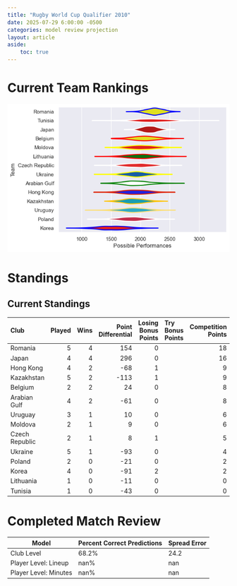 ```yaml
---  
title: "Rugby World Cup Qualifier 2010"  
date: 2025-07-29 6:00:00 -0500  
categories: model review projection  
layout: article  
aside:  
    toc: true  
---
```

# Current Team Rankings


![Club Rankings](plots/rankings_Rugby_World_Cup_Qualifier_2010.png)
# Standings

## Current Standings


| Club           |   Played |   Wins |   Point Differential |   Losing Bonus Points | Try Bonus Points   |   Competition Points |
|:---------------|---------:|-------:|---------------------:|----------------------:|:-------------------|---------------------:|
| Romania        |        5 |      4 |                  154 |                     0 |                    |                   18 |
| Japan          |        4 |      4 |                  296 |                     0 |                    |                   16 |
| Hong Kong      |        4 |      2 |                  -68 |                     1 |                    |                    9 |
| Kazakhstan     |        5 |      2 |                 -113 |                     1 |                    |                    9 |
| Belgium        |        2 |      2 |                   24 |                     0 |                    |                    8 |
| Arabian Gulf   |        4 |      2 |                  -61 |                     0 |                    |                    8 |
| Uruguay        |        3 |      1 |                   10 |                     0 |                    |                    6 |
| Moldova        |        2 |      1 |                    9 |                     0 |                    |                    6 |
| Czech Republic |        2 |      1 |                    8 |                     1 |                    |                    5 |
| Ukraine        |        5 |      1 |                  -93 |                     0 |                    |                    4 |
| Poland         |        2 |      0 |                  -21 |                     0 |                    |                    2 |
| Korea          |        4 |      0 |                  -91 |                     2 |                    |                    2 |
| Lithuania      |        1 |      0 |                  -11 |                     0 |                    |                    0 |
| Tunisia        |        1 |      0 |                  -43 |                     0 |                    |                    0 |



# Completed Match Review


| Model | Percent Correct Predictions | Spread Error |
| ------ | ------ | ------ |
| Club Level | 68.2% | 24.2 |
| Player Level: Lineup | nan% | nan |
| Player Level: Minutes | nan% | nan |

